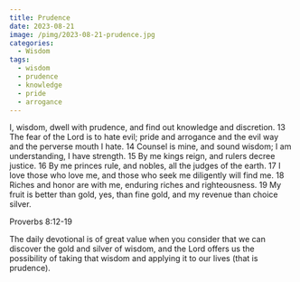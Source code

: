 ```yaml
---
title: Prudence
date: 2023-08-21
image: /pimg/2023-08-21-prudence.jpg
categories:
  - Wisdom
tags:
  - wisdom
  - prudence
  - knowledge
  - pride
  - arrogance
---
```


<p data-block-key="5romw">I, wisdom, dwell with prudence, and find out knowledge and discretion. 13 The fear of the Lord is to hate evil; pride and arrogance and the evil way and the perverse mouth I hate. 14 Counsel is mine, and sound wisdom; I am understanding, I have strength. 15 By me kings reign, and rulers decree justice. 16 By me princes rule, and nobles, all the judges of the earth. 17 I love those who love me, and those who seek me diligently will find me. 18 Riches and honor are with me, enduring riches and righteousness. 19 My fruit is better than gold, yes, than fine gold, and my revenue than choice silver.</p><p data-block-key="6pank">Proverbs 8:12-19</p><p data-block-key="blvt2">The daily devotional is of great value when you consider that we can discover the gold and silver of wisdom, and the Lord offers us the possibility of taking that wisdom and applying it to our lives (that is prudence).</p>

